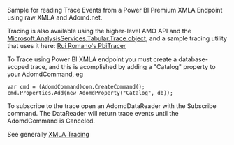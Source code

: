 Sample for reading Trace Events from a Power BI Premium XMLA Endpoint using raw XMLA and Adomd.net.

Tracing is also available using the higher-level AMO API and the [Microsoft.AnalysisServices.Tabular.Trace object](https://learn.microsoft.com/en-us/dotnet/api/microsoft.analysisservices.tabular.trace?view=analysisservices-dotnet), and a sample tracing utility that uses it here: [Rui Romano's PbiTracer](https://github.com/RuiRomano/pbitracer)

To Trace using Power BI XMLA endpoint you must create a database-scoped trace, and this is acomplished by adding a "Catalog" property to your AdomdCommand, eg

```
var cmd = (AdomdCommand)con.CreateCommand();
cmd.Properties.Add(new AdomdProperty("Catalog", db));
```

To subscribe to the trace open an AdomdDataReader with the Subscribe command.  The DataReader will return trace events until the AdomdCommand is Canceled.

See generally [XMLA Tracing](https://learn.microsoft.com/en-us/analysis-services/multidimensional-models-scripting-language-assl-xmla/monitoring-traces-xmla?view=asallproducts-allversions)
